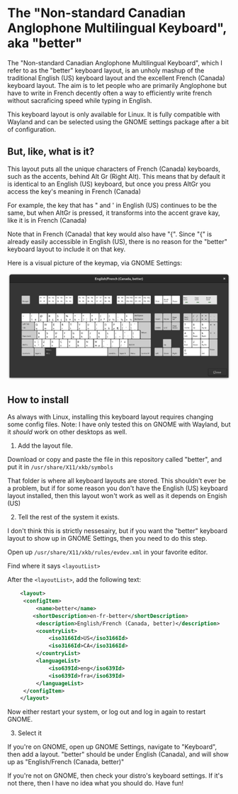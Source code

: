 The "Non-standard Canadian Anglophone Multilingual Keyboard", aka "better"
==========================================================================
The "Non-standard Canadian Anglophone Multilingual Keyboard", which I refer to as the "better" keyboard layout, is an unholy mashup of the traditional English (US) keyboard layout and the excellent French (Canada) keyboard layout.
The aim is to let people who are primarily Anglophone but have to write in French decently often a way to efficiently write french without sacraficing speed while typing in English.

This keyboard layout is only available for Linux. It is fully compatible with Wayland and can be selected using the GNOME settings package after a bit of configuration.

But, like, what is it?
-----------------------
This layout puts all the unique characters of French (Canada) keyboards, such as the accents, behind Alt Gr (Right Alt).
This means that by default it is identical to an English (US) keyboard, but once you press AltGr you access the key's meaning in French (Canada)

For example, the key that has " and ' in English (US) continues to be the same, but when AltGr is pressed, it transforms into the accent grave kay, like it is in French (Canada)

Note that in French (Canada) that key would also have "{". Since "{" is already easily accessible in English (US), there is no reason for the "better" keyboard layout to include it on that key.

Here is a visual picture of the keymap, via GNOME Settings:

![This is the keyboard layout](Layout.png)

How to install
--------------
As always with Linux, installing this keyboard layout requires changing some config files.
Note: I have only tested this on GNOME with Wayland, but it _should_ work on other desktops as well.

1. Add the layout file.

Download or copy and paste the file in this repository called "better", and put it in `/usr/share/X11/xkb/symbols`

That folder is where all keyboard layouts are stored. This shouldn't ever be a problem, but if for some reason you don't have the English (US) keyboard layout installed, then this layout won't work as well as it depends on Engish (US)

2. Tell the rest of the system it exists.

I don't think this is strictly nessesairy, but if you want the "better" keyboard layout to show up in GNOME Settings, then you need to do this step.

Open up `/usr/share/X11/xkb/rules/evdev.xml` in your favorite editor.

Find where it says `<layoutList>`
  
After the `<layoutList>`, add the following text:
```xml
    <layout>
	 <configItem>
		 <name>better</name>
		<shortDescription>en-fr-better</shortDescription>
		 <description>English/French (Canada, better)</description>
		 <countryList>
			 <iso3166Id>US</iso3166Id>
			 <iso3166Id>CA</iso3166Id>
		 </countryList>
		 <languageList>
			 <iso639Id>eng</iso639Id>
			 <iso639Id>fra</iso639Id>
		 </languageList>
	 </configItem>
    </layout>
```

Now either restart your system, or log out and log in again to restart GNOME.

3. Select it
 
If you're on GNOME, open up GNOME Settings, navigate to "Keyboard", then add a layout. "better" should be under English (Canada), and will show up as "English/French (Canada, better)"

If you're not on GNOME, then check your distro's keyboard settings. If it's not there, then I have no idea what you should do. Have fun!
